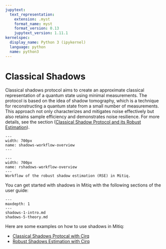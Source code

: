 ```yaml
---
jupytext:
  text_representation:
    extension: .myst
    format_name: myst
    format_version: 0.13
    jupytext_version: 1.11.1
kernelspec:
  display_name: Python 3 (ipykernel)
  language: python
  name: python3
---
```


# Classical Shadows

Classical shadows protocol aims to create an approximate classical representation
of a quantum state using minimal measurements. The protocol is based on the idea of shadow tomography,
which is a technique for reconstructing a quantum state from a small number of measurements.
This approach not only characterizes and mitigates noise effectively but also retains
sample efficiency and demonstrates noise resilience. For more details, see the section
([Classical Shadow Protocol and its Robust Estimation](shadows-5-theory.md)).

 
```{figure} ../img/shadows_workflow.png
---
width: 700px
name: shadows-workflow-overview
---
```

```{figure} ../img/rshadows_workflow.png
---
width: 700px
name: rshadows-workflow-overview
---
Workflow of the robust shadow estimation (RSE) in Mitiq.
```

You can get started with shadows in Mitiq with the following sections of the user guide:

```{toctree}
---
maxdepth: 1
---
shadows-1-intro.md
shadows-5-theory.md
```

Here are some examples on how to use shadows in Mitiq:

- [Classical Shadows Protocal with Cirq](../examples/shadows_tutorial.md)
- [Robust Shadows Estimation with Cirq](../examples/rshadows_tutorial.md)

